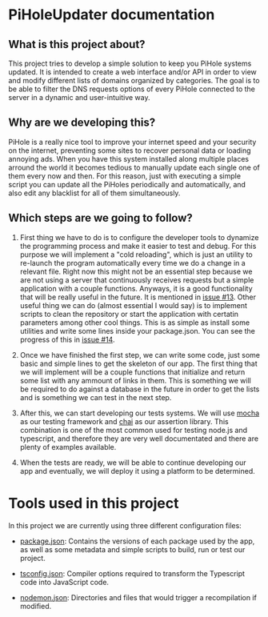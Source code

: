 # PiHoleUpdater documentation

## What is this project about?

This project tries to develop a simple solution to keep you PiHole systems updated. It is intended to create a web interface and/or API in order to view and modify different lists of domains organized by categories. The goal is to be able to filter the DNS requests options of every PiHole connected to the server in a dynamic and user-intuitive way.

## Why are we developing this?

PiHole is a really nice tool to improve your internet speed and your security on the internet, preventing some sites to recover personal data or loading annoying ads. When you have this system installed along multiple places arround the world it becomes tedious to manually update each single one of them every now and then. For this reason, just with executing a simple script you can update all the PiHoles periodically and automatically, and also edit any blacklist for all of them simultaneously.

## Which steps are we going to follow?

1. First thing we have to do is to configure the developer tools to dynamize the programming process and make it easier to test and debug. For this purpose we will implement a "cold reloading", which is just an utility to re-launch the program automatically every time we do a change in a relevant file. Right now this might not be an essential step because we are not using a server that continuously receives requests but a simple application with a couple functions. Anyways, it is a good functionality that will be really useful in the future. It is mentioned in [issue #13](https://github.com/LeandroVP/PiHoleUpdater/issues/13). Other useful thing we can do (almost essential I would say) is to implement scripts to clean the repository or start the application with certatin parameters among other cool things. This is as simple as install some utilities and write some lines inside your package.json. You can see the progress of this in [issue #14](https://github.com/LeandroVP/PiHoleUpdater/issues/14).

2. Once we have finished the first step, we can write some code, just some basic and simple lines to get the skeleton of our app. The first thing that we will implement will be a couple functions that initialize and return some list with any ammount of links in them. This is something we will be required to do against a database in the future in order to get the lists and is something we can test in the next step.

3. After this, we can start developing our tests systems. We will use [mocha](https://mochajs.org/) as our testing framework and [chai](https://www.chaijs.com/) as our assertion library. This combination is one of the most common used for testing node.js and typescript, and therefore they are very well documentated and there are plenty of examples available.

4. When the tests are ready, we will be able to continue developing our app and eventually, we will deploy it using a platform to be determined.

# Tools used in this project

In this project we are currently using three different configuration files: 

- [package.json](../package.json): Contains the versions of each package used by the app, as well as some metadata and simple scripts to build, run or test our project.

- [tsconfig.json](../tsconfig.json): Compiler options required to transform the Typescript code into JavaScript code.

- [nodemon.json](../nodemon.json): Directories and files that would trigger a recompilation if modified.
